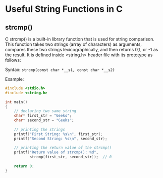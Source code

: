 # Useful String Functions in C

## strcmp()

C strcmp() is a built-in library function that is used for string comparison. This function takes two strings (array of characters) as arguments, compares these two strings lexicographically, and then returns 0,1, or -1 as the result. It is defined inside <string.h> header file with its prototype as follows:

Syntax: `strcmp(const char *__s1, const char *__s2)`

Example:
```c
#include <stdio.h>
#include <string.h>
 
int main()
{
    // declaring two same string
    char* first_str = "Geeks";
    char* second_str = "Geeks";
 
    // printing the strings
    printf("First String: %s\n", first_str);
    printf("Second String: %s\n", second_str);
 
    // printing the return value of the strcmp()
    printf("Return value of strcmp(): %d",
           strcmp(first_str, second_str));  // 0
 
    return 0;
}
```
